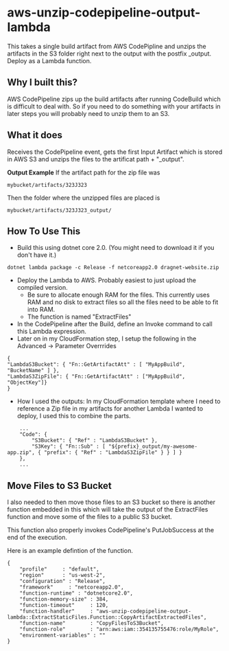 # aws-unzip-codepipeline-output-lambda
This takes a single build artifact from AWS CodePipline and unzips the artifacts in the S3 folder right next to the output with the postfix _output. Deploy as a Lambda function.

Why I built this?
-------
AWS CodePipeline zips up the build artifacts after running CodeBuild which is difficult to deal with. So if you need to do something with your artifacts in later steps you will probably need to unzip them to an S3.

What it does
---------------
Receives the CodePipeline event, gets the first Input Artifact which is stored in AWS S3 and unzips the files to the artificat path + "_output". 

**Output Example**
If the artifact path for the zip file was 
```
mybucket/artifacts/323J323
```

Then the folder where the unzipped files are placed is

```
mybucket/artifacts/323J323_output/
```


How To Use This
---------------

- Build this using dotnet core 2.0. (You might need to download it if you don't have it.)

```
dotnet lambda package -c Release -f netcoreapp2.0 dragnet-website.zip
```

- Deploy the Lambda to AWS. Probably easiest to just upload the compiled version.
    - Be sure to allocate enough RAM for the files. This currently uses RAM and no disk to extract files so all the files need to be able to fit into RAM. 
	- The function is named "ExtractFiles"
- In the CodePipeline after the Build, define an Invoke command to call this Lambda expression.
- Later on in my CloudFormation step, I setup the following in the Advanced -> Parameter Overrrides

```
{
"LambdaS3Bucket": { "Fn::GetArtifactAtt" : [ "MyAppBuild", "BucketName" ] },
"LambdaS3ZipFile": { "Fn::GetArtifactAtt" : ["MyAppBuild", "ObjectKey"]} 
}
```


- How I used the outputs: In my CloudFormation template where I need to reference a Zip file in my artifacts for another Lambda I wanted to deploy, I used this to combine the parts.

```
    ...
    "Code": {
        "S3Bucket": { "Ref" : "LambdaS3Bucket" },
        "S3Key": { "Fn::Sub" : [ "${prefix}_output/my-awesome-app.zip", { "prefix": { "Ref" : "LambdaS3ZipFile" } } ] } 
    },
    ...
```


Move Files to S3 Bucket
---------------------
I also needed to then move those files to an S3 bucket so there is another function embedded in this which will take the output of the ExtractFiles function and move some of the files to a public S3 bucket. 

This function also properly invokes CodePipeline's PutJobSuccess at the end of the execution.

Here is an example defintion of the function.

```
{
    "profile"     : "default",
    "region"      : "us-west-2",
    "configuration" : "Release",
    "framework"     : "netcoreapp2.0",
    "function-runtime" : "dotnetcore2.0",
    "function-memory-size" : 384,
    "function-timeout"     : 120,
    "function-handler"     : "aws-unzip-codepipeline-output-lambda::ExtractStaticFiles.Function::CopyArtifactExtractedFiles",
    "function-name"        : "CopyFilesToS3Bucket",
    "function-role"        : "arn:aws:iam::354135755476:role/MyRole",
    "environment-variables" : ""
}

```









